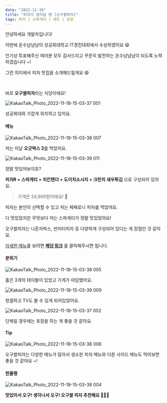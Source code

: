 ```yaml
---
date: "2022-11-18"
title: "피자가 생각날 땐 [오구쌀피자]"
tags: 피자 | 스파게티 | 세트 | 포장
---
```


안녕하세요 개발자입니다!

이번에 온수냠냠냠이 성공회대학교 IT경진대회에서 수상하였어요 😆

인기상 투표해주신 여러분 모두 감사드리고 꾸준히 발전하는 온수냠냠냠이 되도록 노력하겠습니다 ~!

그런 의미에서 피자 맛집을 소개해드릴게요 😄

<br />

바로 **오구쌀피자**라는 식당이에요!

![KakaoTalk_Photo_2022-11-18-15-03-37 001](https://user-images.githubusercontent.com/63100352/202895818-43e2217c-cdc6-478c-a064-39139c450653.jpeg)

성공회대와 가깝게 위치하고 있어요.

#### 메뉴

![KakaoTalk_Photo_2022-11-18-15-03-38 007](https://user-images.githubusercontent.com/63100352/202895852-c6b0ff54-c921-428a-a211-1d1e35e06d40.jpeg)

저는 이날 **오굿박스 2**를 먹었어요.

![KakaoTalk_Photo_2022-11-18-15-03-39 011](https://user-images.githubusercontent.com/63100352/202895837-ce33ad09-f039-42e4-a663-3ade9cae0b4a.jpeg)

정말 맛있어보이죠?

**피자R + 스파게티 + 치킨텐더 + 도이치소시지 + 크런치 새우튀김** 으로 구성되어 있어요.

> 가격은 24,900원이에요! 🤩

피자는 본인이 선택할 수 있고 저는 페페로니 피자를 먹었어요.

다 맛있었지만 무엇보다 저는 스파게티가 정말 맛있었어요!

오구쌀피자는 나혼자박스, 반미터피자 등 다양하게 구성되어 있다는 게 장점인 것 같아요.

[자세한 메뉴](https://www.onsuyum.com/Detail/10)를 보려면 **[해당 링크](https://www.onsuyum.com/Detail/14)** 를 클릭해주시면 됩니다.

#### 분위기

![KakaoTalk_Photo_2022-11-18-15-03-38 005](https://user-images.githubusercontent.com/63100352/202895885-d9030c4d-a6a0-4a65-999c-39a986eca2c5.jpeg)

홀은 3개의 테이블이 있었고 가게가 아담했어요.

![KakaoTalk_Photo_2022-11-18-15-03-39 009](https://user-images.githubusercontent.com/63100352/202895868-c3166278-c7ee-49b9-991c-4253dfa87cd6.jpeg)

청결하고 TV도 볼 수 있게 되어있었어요.

![KakaoTalk_Photo_2022-11-18-15-03-37 002](https://user-images.githubusercontent.com/63100352/202895934-a9fcd093-716e-4392-9408-e384236e1c26.jpeg)

단체일 경우에는 포장을 하는 게 좋을 것 같아요.

#### Tip

![KakaoTalk_Photo_2022-11-18-15-03-38 006](https://user-images.githubusercontent.com/63100352/202895895-85dfcf79-7a24-4102-8683-1c369527cfe0.jpeg)

오구쌀피자는 다양한 메뉴가 많아서 생소한 피자 메뉴와 다른 사이드 메뉴도 먹어보면 좋을 것 같아요 ~!

#### 한줄평

![KakaoTalk_Photo_2022-11-18-15-03-38 004](https://user-images.githubusercontent.com/63100352/202895829-f786ee86-4255-4032-8965-23e87ac5ed38.jpeg)

**맛있어서 오구! 생각나서 오구! 오구쌀 피자 추천해요 🍕👍🏻**
